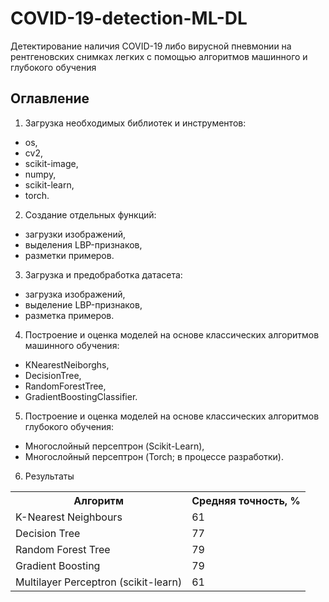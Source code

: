 # COVID-19-detection-ML-DL
 Детектирование наличия COVID-19 либо вирусной пневмонии на рентгеновских снимках легких с помощью алгоритмов машинного и глубокого обучения
## Оглавление
1) Загрузка необходимых библиотек и инструментов:
- os,
- cv2,
- scikit-image,
- numpy,
- scikit-learn,
- torch.
2) Создание отдельных функций:
- загрузки изображений,
- выделения LBP-признаков,
- разметки примеров.
3) Загрузка и предобработка датасета:
- загрузка изображений,
- выделение LBP-признаков,
- разметка примеров.
4) Построение и оценка моделей на основе классических алгоритмов машинного обучения:
- KNearestNeiborghs,
- DecisionTree,
- RandomForestTree,
- GradientBoostingClassifier.
5) Построение и оценка моделей на основе классических алгоритмов глубокого обучения:
- Многослойный персептрон (Scikit-Learn),
- Многослойный персептрон (Torch; в процессе разработки).
6) Результаты
<table>
  <tr><th>Алгоритм</th><th>Средняя точность, %</th></tr>
  <tr><td>K-Nearest Neighbours</td><td>61</td></tr>
  <tr><td>Decision Tree</td><td>77</td></tr>
  <tr><td>Random Forest Tree</td><td>79</td></tr>
  <tr><td>Gradient Boosting</td><td>79</td></tr>
  <tr><td>Multilayer Perceptron (scikit-learn)</td><td>61</td></tr>
</table>
